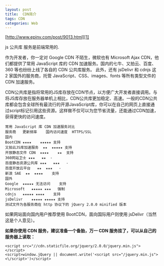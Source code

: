 ```yaml
---
layout: post
title:  CDN简介
tags: CDN
categories: Web
---
```


[http://www.epinv.com/post/9013.html][1]



js 公共库 服务是前端常用的. 



作为开发者，你一定对 Google CDN 不陌生，微软也有 Microsoft Ajax CDN，他们都提供了常用 JavaScript 库的 CDN 加速服务。国内的七牛、又拍云、百度、360 等也纷纷上线了各自的 CDN 公共库服务。
此外，还有 jsDelivr 和 cdnjs 这 2 家国外的服务商，托管 JavaScript、CSS、images、fonts 等所有类型文件的 CDN 加速服务。



CDN公共库是指将常用的JS库存放在CDN节点，以方便广大开发者直接调用。与将JS库存放在服务器单机上相比，CDN公共库更加稳定、高速。一般的CDN公共库都会包含全球所有最流行的开源JavaScript库，你可以在自己的网页上直接通过script标记引用这些资源。这样做不仅可以为您节省流量，还能通过CDN加速，获得更快的访问速度。








	常用 JavaScript 库 CDN 加速服务对比
	服务商   更新频率    国内访问速度  HTTPS/SSL
	国内
	BootCDN ★★★★    ★★★★★ 支持
	又拍云JS库加速服务  ★★  ★★★★★ 支持
	开放静态文件 CDN  ★★★★    ★★  支持
	360网站卫士 ★★★   ★★  -
	百度静态资源公共库 ★★★   ★★★   -
	百度开放云平台   ★★  ★★★   -
	新浪 SAE  ★★  ★★★★    支持
	国外
	Google  ★★★★★ 无法访问    支持
	Microsoft   ★★★★★ ★★★   强制
	cdnjs   ★★★★★ ★★★★    支持
	jsDelivr    ★★★★★ ★★★★★ 支持
	测试文件为各服务商在 http 协议下的 jQuery 2.0.0 minified 版本




如果网站面向国内用户推荐使用 BootCDN，面向国际用户则使用 jsDelivr（当然这是个人意见）。



**如果你使用 CDN 服务，建议准备一个备胎，万一 CDN 服务挂了，可以从自己的服务器上读取：**

	<script src="//cdn.staticfile.org/jquery/2.0.0/jquery.min.js"></script>
	<script>window.jQuery || document.write('<script src="/jquery.min.js"><\/script>')</script>









[1]:	http://www.epinv.com/post/9013.html